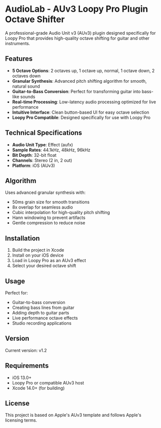 # AudioLab - AUv3 Loopy Pro Plugin Octave Shifter

A professional-grade Audio Unit v3 (AUv3) plugin designed specifically for Loopy Pro that provides high-quality octave shifting for guitar and other instruments.

## Features

- **5 Octave Options**: 2 octaves up, 1 octave up, normal, 1 octave down, 2 octaves down
- **Granular Synthesis**: Advanced pitch shifting algorithm for smooth, natural sound
- **Guitar-to-Bass Conversion**: Perfect for transforming guitar into bass-like sounds
- **Real-time Processing**: Low-latency audio processing optimized for live performance
- **Intuitive Interface**: Clean button-based UI for easy octave selection
- **Loopy Pro Compatible**: Designed specifically for use with Loopy Pro

## Technical Specifications

- **Audio Unit Type**: Effect (aufx)
- **Sample Rates**: 44.1kHz, 48kHz, 96kHz
- **Bit Depth**: 32-bit float
- **Channels**: Stereo (2 in, 2 out)
- **Platform**: iOS (AUv3)

## Algorithm

Uses advanced granular synthesis with:
- 50ms grain size for smooth transitions
- 8x overlap for seamless audio
- Cubic interpolation for high-quality pitch shifting
- Hann windowing to prevent artifacts
- Gentle compression to reduce noise

## Installation

1. Build the project in Xcode
2. Install on your iOS device
3. Load in Loopy Pro as an AUv3 effect
4. Select your desired octave shift

## Usage

Perfect for:
- Guitar-to-bass conversion
- Creating bass lines from guitar
- Adding depth to guitar parts
- Live performance octave effects
- Studio recording applications

## Version

Current version: v1.2

## Requirements

- iOS 13.0+
- Loopy Pro or compatible AUv3 host
- Xcode 14.0+ (for building)

## License

This project is based on Apple's AUv3 template and follows Apple's licensing terms.
